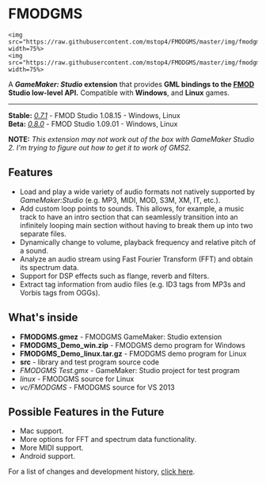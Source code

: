 # FMODGMS

<p align="center">

    <img src="https://raw.githubusercontent.com/mstop4/FMODGMS/master/img/fmodgms%20screen.PNG" width=75%>
    <img src="https://raw.githubusercontent.com/mstop4/FMODGMS/master/img/fmodgms%20ubuntu.png" width=75%>
    
</p>

A ***GameMaker: Studio* extension** that provides **GML bindings to the [FMOD](http://www.fmod.org) Studio low-level API.** Compatible with **Windows**, and **Linux** games.

---

**Stable:** *[0.7.1](https://github.com/mstop4/FMODGMS/releases/tag/0.7.1)* - FMOD Studio 1.08.15 - Windows, Linux  
**Beta:** *[0.8.0](https://github.com/mstop4/FMODGMS/releases/tag/0.8.0)* - FMOD Studio 1.09.01 - Windows, Linux

**NOTE:** *This extension may not work out of the box with GameMaker Studio 2. I'm trying to figure out how to get it to work of GMS2.*

Features
--------

- Load and play a wide variety of audio formats not natively supported by *GameMaker:Studio* (e.g. MP3, MIDI, MOD, S3M, XM, IT, etc.).
- Add custom loop points to sounds. This allows, for example, a music track to have an intro section that can seamlessly transition into an infinitely looping main section without having to break them up into two separate files.
- Dynamically change to volume, playback frequency and relative pitch of a sound.
- Analyze an audio stream using Fast Fourier Transform (FFT) and obtain its spectrum data.
- Support for DSP effects such as flange, reverb and filters.
- Extract tag information from audio files (e.g. ID3 tags from MP3s and Vorbis tags from OGGs).

What's inside
-------------

- __FMODGMS.gmez__ - FMODGMS GameMaker: Studio extension
- __FMODGMS_Demo_win.zip__ - FMODGMS demo program for Windows
- __FMODGMS_Demo_linux.tar.gz__ - FMODGMS demo program for Linux
- __src__ - library and test program source code
 - _FMODGMS Test.gmx_ - GameMaker: Studio project for test program
 - _linux_ - FMODGMS source for Linux
 - _vc/FMODGMS_ - FMODGMS source for VS 2013

Possible Features in the Future
--------

- Mac support.
- More options for FFT and spectrum data functionality.
- More MIDI support.
- Android support.

For a list of changes and development history, [click here](../../wiki/Changelog).
